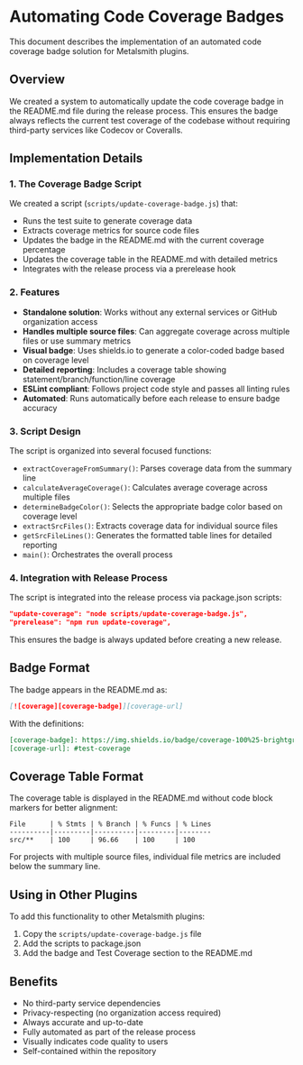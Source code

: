 # Automating Code Coverage Badges

This document describes the implementation of an automated code coverage badge solution for Metalsmith plugins.

## Overview

We created a system to automatically update the code coverage badge in the README.md file during the release process. This ensures the badge always reflects the current test coverage of the codebase without requiring third-party services like Codecov or Coveralls.

## Implementation Details

### 1. The Coverage Badge Script

We created a script (`scripts/update-coverage-badge.js`) that:

- Runs the test suite to generate coverage data
- Extracts coverage metrics for source code files
- Updates the badge in the README.md with the current coverage percentage
- Updates the coverage table in the README.md with detailed metrics
- Integrates with the release process via a prerelease hook

### 2. Features

- **Standalone solution**: Works without any external services or GitHub organization access
- **Handles multiple source files**: Can aggregate coverage across multiple files or use summary metrics
- **Visual badge**: Uses shields.io to generate a color-coded badge based on coverage level
- **Detailed reporting**: Includes a coverage table showing statement/branch/function/line coverage
- **ESLint compliant**: Follows project code style and passes all linting rules
- **Automated**: Runs automatically before each release to ensure badge accuracy

### 3. Script Design

The script is organized into several focused functions:

- `extractCoverageFromSummary()`: Parses coverage data from the summary line
- `calculateAverageCoverage()`: Calculates average coverage across multiple files
- `determineBadgeColor()`: Selects the appropriate badge color based on coverage level
- `extractSrcFiles()`: Extracts coverage data for individual source files
- `getSrcFileLines()`: Generates the formatted table lines for detailed reporting
- `main()`: Orchestrates the overall process

### 4. Integration with Release Process

The script is integrated into the release process via package.json scripts:

```json
"update-coverage": "node scripts/update-coverage-badge.js",
"prerelease": "npm run update-coverage",
```

This ensures the badge is always updated before creating a new release.

## Badge Format

The badge appears in the README.md as:

```markdown
[![coverage][coverage-badge]][coverage-url]
```

With the definitions:

```markdown
[coverage-badge]: https://img.shields.io/badge/coverage-100%25-brightgreen
[coverage-url]: #test-coverage
```

## Coverage Table Format

The coverage table is displayed in the README.md without code block markers for better alignment:

```
File      | % Stmts | % Branch | % Funcs | % Lines
----------|---------|----------|---------|--------
src/**    | 100     | 96.66    | 100     | 100
```

For projects with multiple source files, individual file metrics are included below the summary line.

## Using in Other Plugins

To add this functionality to other Metalsmith plugins:

1. Copy the `scripts/update-coverage-badge.js` file
2. Add the scripts to package.json
3. Add the badge and Test Coverage section to the README.md

## Benefits

- No third-party service dependencies
- Privacy-respecting (no organization access required)
- Always accurate and up-to-date
- Fully automated as part of the release process
- Visually indicates code quality to users
- Self-contained within the repository